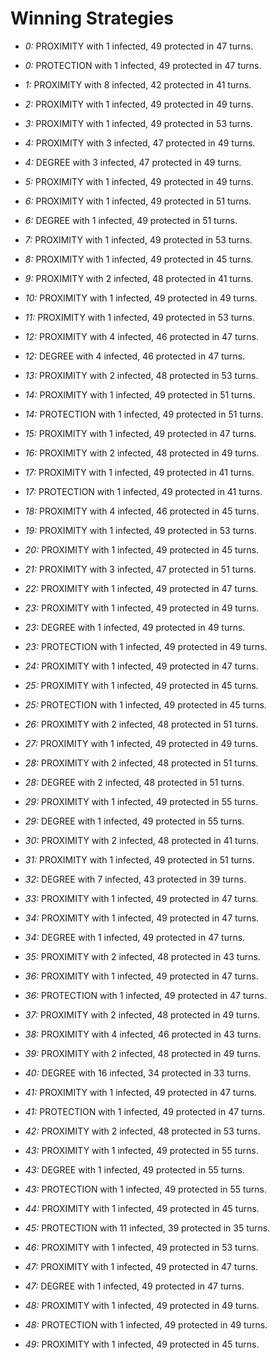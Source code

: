 # Winning Strategies

* _0:_ PROXIMITY with 1 infected, 49 protected in 47 turns.


* _0:_ PROTECTION with 1 infected, 49 protected in 47 turns.


* _1:_ PROXIMITY with 8 infected, 42 protected in 41 turns.


* _2:_ PROXIMITY with 1 infected, 49 protected in 49 turns.


* _3:_ PROXIMITY with 1 infected, 49 protected in 53 turns.


* _4:_ PROXIMITY with 3 infected, 47 protected in 49 turns.


* _4:_ DEGREE with 3 infected, 47 protected in 49 turns.


* _5:_ PROXIMITY with 1 infected, 49 protected in 49 turns.


* _6:_ PROXIMITY with 1 infected, 49 protected in 51 turns.


* _6:_ DEGREE with 1 infected, 49 protected in 51 turns.


* _7:_ PROXIMITY with 1 infected, 49 protected in 53 turns.


* _8:_ PROXIMITY with 1 infected, 49 protected in 45 turns.


* _9:_ PROXIMITY with 2 infected, 48 protected in 41 turns.


* _10:_ PROXIMITY with 1 infected, 49 protected in 49 turns.


* _11:_ PROXIMITY with 1 infected, 49 protected in 53 turns.


* _12:_ PROXIMITY with 4 infected, 46 protected in 47 turns.


* _12:_ DEGREE with 4 infected, 46 protected in 47 turns.


* _13:_ PROXIMITY with 2 infected, 48 protected in 53 turns.


* _14:_ PROXIMITY with 1 infected, 49 protected in 51 turns.


* _14:_ PROTECTION with 1 infected, 49 protected in 51 turns.


* _15:_ PROXIMITY with 1 infected, 49 protected in 47 turns.


* _16:_ PROXIMITY with 2 infected, 48 protected in 49 turns.


* _17:_ PROXIMITY with 1 infected, 49 protected in 41 turns.


* _17:_ PROTECTION with 1 infected, 49 protected in 41 turns.


* _18:_ PROXIMITY with 4 infected, 46 protected in 45 turns.


* _19:_ PROXIMITY with 1 infected, 49 protected in 53 turns.


* _20:_ PROXIMITY with 1 infected, 49 protected in 45 turns.


* _21:_ PROXIMITY with 3 infected, 47 protected in 51 turns.


* _22:_ PROXIMITY with 1 infected, 49 protected in 47 turns.


* _23:_ PROXIMITY with 1 infected, 49 protected in 49 turns.


* _23:_ DEGREE with 1 infected, 49 protected in 49 turns.


* _23:_ PROTECTION with 1 infected, 49 protected in 49 turns.


* _24:_ PROXIMITY with 1 infected, 49 protected in 47 turns.


* _25:_ PROXIMITY with 1 infected, 49 protected in 45 turns.


* _25:_ PROTECTION with 1 infected, 49 protected in 45 turns.


* _26:_ PROXIMITY with 2 infected, 48 protected in 51 turns.


* _27:_ PROXIMITY with 1 infected, 49 protected in 49 turns.


* _28:_ PROXIMITY with 2 infected, 48 protected in 51 turns.


* _28:_ DEGREE with 2 infected, 48 protected in 51 turns.


* _29:_ PROXIMITY with 1 infected, 49 protected in 55 turns.


* _29:_ DEGREE with 1 infected, 49 protected in 55 turns.


* _30:_ PROXIMITY with 2 infected, 48 protected in 41 turns.


* _31:_ PROXIMITY with 1 infected, 49 protected in 51 turns.


* _32:_ DEGREE with 7 infected, 43 protected in 39 turns.


* _33:_ PROXIMITY with 1 infected, 49 protected in 47 turns.


* _34:_ PROXIMITY with 1 infected, 49 protected in 47 turns.


* _34:_ DEGREE with 1 infected, 49 protected in 47 turns.


* _35:_ PROXIMITY with 2 infected, 48 protected in 43 turns.


* _36:_ PROXIMITY with 1 infected, 49 protected in 47 turns.


* _36:_ PROTECTION with 1 infected, 49 protected in 47 turns.


* _37:_ PROXIMITY with 2 infected, 48 protected in 49 turns.


* _38:_ PROXIMITY with 4 infected, 46 protected in 43 turns.


* _39:_ PROXIMITY with 2 infected, 48 protected in 49 turns.


* _40:_ DEGREE with 16 infected, 34 protected in 33 turns.


* _41:_ PROXIMITY with 1 infected, 49 protected in 47 turns.


* _41:_ PROTECTION with 1 infected, 49 protected in 47 turns.


* _42:_ PROXIMITY with 2 infected, 48 protected in 53 turns.


* _43:_ PROXIMITY with 1 infected, 49 protected in 55 turns.


* _43:_ DEGREE with 1 infected, 49 protected in 55 turns.


* _43:_ PROTECTION with 1 infected, 49 protected in 55 turns.


* _44:_ PROXIMITY with 1 infected, 49 protected in 45 turns.


* _45:_ PROTECTION with 11 infected, 39 protected in 35 turns.


* _46:_ PROXIMITY with 1 infected, 49 protected in 53 turns.


* _47:_ PROXIMITY with 1 infected, 49 protected in 47 turns.


* _47:_ DEGREE with 1 infected, 49 protected in 47 turns.


* _48:_ PROXIMITY with 1 infected, 49 protected in 49 turns.


* _48:_ PROTECTION with 1 infected, 49 protected in 49 turns.


* _49:_ PROXIMITY with 1 infected, 49 protected in 45 turns.


